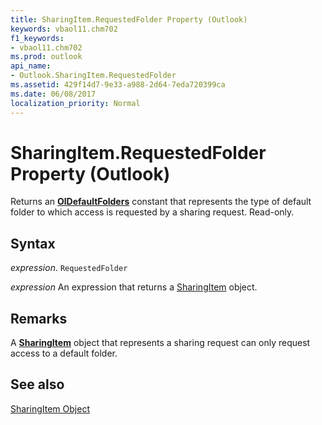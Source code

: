 ```yaml
---
title: SharingItem.RequestedFolder Property (Outlook)
keywords: vbaol11.chm702
f1_keywords:
- vbaol11.chm702
ms.prod: outlook
api_name:
- Outlook.SharingItem.RequestedFolder
ms.assetid: 429f14d7-9e33-a988-2d64-7eda720399ca
ms.date: 06/08/2017
localization_priority: Normal
---
```



# SharingItem.RequestedFolder Property (Outlook)

Returns an  **[OlDefaultFolders](Outlook.OlDefaultFolders.md)** constant that represents the type of default folder to which access is requested by a sharing request. Read-only.


## Syntax

_expression_. `RequestedFolder`

 _expression_ An expression that returns a [SharingItem](./Outlook.SharingItem.md) object.


## Remarks

A  **[SharingItem](Outlook.SharingItem.md)** object that represents a sharing request can only request access to a default folder.


## See also


[SharingItem Object](Outlook.SharingItem.md)

